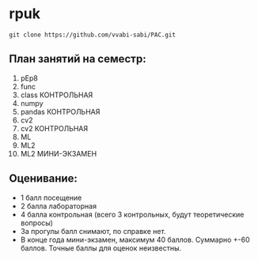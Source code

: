 # rpuk
`git clone https://github.com/vvabi-sabi/PAC.git`

## План занятий на семестр:
1. pEp8
2. func
3. class
КОНТРОЛЬНАЯ
4. numpy
5. pandas
КОНТРОЛЬНАЯ
6. cv2
7. cv2
КОНТРОЛЬНАЯ
8. ML
9. ML2
10. ML2
МИНИ-ЭКЗАМЕН

## Оценивание:
- 1 балл посещение
- 2 балла лабораторная
- 4 балла контрольная (всего 3 контрольных, будут теоретические вопросы)
- За прогулы балл снимают, по справке нет.
- В конце года мини-экзамен, максимум 40 баллов.
Суммарно +-60 баллов. Точные баллы для оценок неизвестны.
